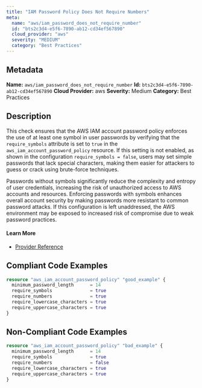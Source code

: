 ```yaml
---
title: "IAM Password Policy Does Not Require Numbers"
meta:
  name: "aws/iam_password_does_not_require_number"
  id: "bts2c3d4-e5f6-7890-ab12-cd34ef567890"
  cloud_provider: "aws"
  severity: "MEDIUM"
  category: "Best Practices"
---
```

## Metadata
**Name:** `aws/iam_password_does_not_require_number`
**Id:** `bts2c3d4-e5f6-7890-ab12-cd34ef567890`
**Cloud Provider:** aws
**Severity:** Medium
**Category:** Best Practices
## Description
This check ensures that the AWS IAM account password policy enforces the use of at least one symbol in user passwords by verifying that the `require_symbols` attribute is set to `true` in the `aws_iam_account_password_policy` resource. If this setting is not enabled, as shown in the configuration `require_symbols = false`, users may set simple passwords that lack special characters, making them easier for attackers to guess or crack using brute-force techniques.

Passwords without symbols significantly reduce the complexity and entropy of user credentials, increasing the risk of unauthorized access to AWS accounts and resources. Enforcing passwords with symbols enhances overall account security by making passwords more resistant to common password attacks. If this configuration is left unaddressed, the AWS environment may be exposed to increased risk of compromise due to weak password practices.

#### Learn More

 - [Provider Reference](https://registry.terraform.io/providers/hashicorp/aws/latest/docs/resources/iam_account_password_policy#require_symbols)


## Compliant Code Examples
```terraform
resource "aws_iam_account_password_policy" "good_example" {
  minimum_password_length      = 14
  require_symbols              = true
  require_numbers              = true
  require_lowercase_characters = true
  require_uppercase_characters = true
}

```
## Non-Compliant Code Examples
```terraform
resource "aws_iam_account_password_policy" "bad_example" {
  minimum_password_length      = 14
  require_symbols              = true
  require_numbers              = false
  require_lowercase_characters = true
  require_uppercase_characters = true
}

```